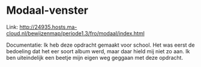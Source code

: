 # Modaal-venster

Link: http://24935.hosts.ma-cloud.nl/bewijzenmap/periode1.3/fro/modaal/index.html

Documentatie:
Ik heb deze opdracht gemaakt voor school.
Het was eerst de bedoeling dat het eer soort album werd, maar daar hield mij niet zo aan.
Ik ben uiteindelijk een beetje mijn eigen weg geggaan met deze opdracht.
